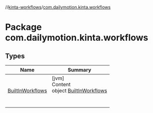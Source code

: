 //[kinta-workflows](../../index.md)/[com.dailymotion.kinta.workflows](index.md)



# Package com.dailymotion.kinta.workflows  


## Types  
  
|  Name |  Summary | 
|---|---|
| <a name="com.dailymotion.kinta.workflows/BuiltInWorkflows///PointingToDeclaration/"></a>[BuiltInWorkflows](-built-in-workflows/index.md)| <a name="com.dailymotion.kinta.workflows/BuiltInWorkflows///PointingToDeclaration/"></a>[jvm]  <br>Content  <br>object [BuiltInWorkflows](-built-in-workflows/index.md)  <br><br><br>|

